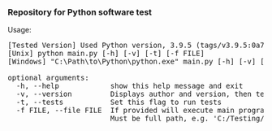 ### Repository for Python software test

Usage:
<pre>
[Tested Version] Used Python version, 3.9.5 (tags/v3.9.5:0a7dcbd, May 3 2021, 17:27:52) [MSC v.1928 64 bit (AMD64)]
[Unix] python main.py [-h] [-v] [-t] [-f FILE]
[Windows] "C:\Path\to\Python\python.exe" main.py [-h] [-v] [-t] [-f FILE]

optional arguments:
  -h, --help            show this help message and exit
  -v, --version         Displays author and version, then terminates program
  -t, --tests           Set this flag to run tests
  -f FILE, --file FILE  If provided will execute main program on this file.
                        Must be full path, e.g. 'C:/Testing/Data/testdata.csv'
</pre>